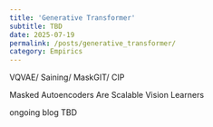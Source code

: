 ```yaml
---
title: 'Generative Transformer'
subtitle: TBD
date: 2025-07-19
permalink: /posts/generative_transformer/
category: Empirics
---
```


VQVAE/ Saining/ MaskGIT/ CIP

Masked Autoencoders Are Scalable Vision Learners


ongoing blog TBD
